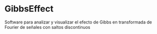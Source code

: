 # GibbsEffect
Software para analizar y visualizar el efecto de Gibbs en transformada de Fourier de señales con saltos discontinuos
